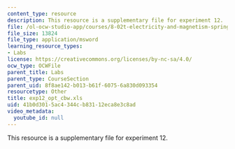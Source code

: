 ```yaml
---
content_type: resource
description: This resource is a supplementary file for experiment 12.
file: /ol-ocw-studio-app/courses/8-02t-electricity-and-magnetism-spring-2005/41b0d3015ac4344cb83112eca8e3c8ad_exp12_opt_cbw.xls
file_size: 13824
file_type: application/msword
learning_resource_types:
- Labs
license: https://creativecommons.org/licenses/by-nc-sa/4.0/
ocw_type: OCWFile
parent_title: Labs
parent_type: CourseSection
parent_uid: 8f8ae142-b013-b61f-6075-6a830d093354
resourcetype: Other
title: exp12_opt_cbw.xls
uid: 41b0d301-5ac4-344c-b831-12eca8e3c8ad
video_metadata:
  youtube_id: null
---
```

This resource is a supplementary file for experiment 12.